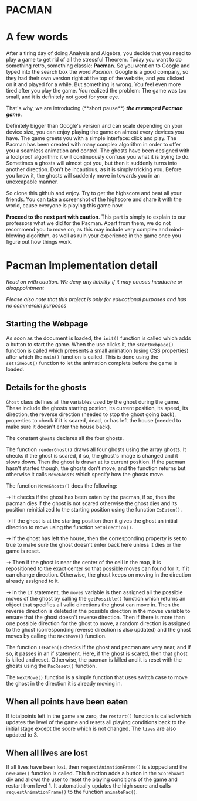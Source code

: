 # PACMAN

# A few words

After a tiring day of doing Analysis and Algebra, you decide that you need to play a game to get rid of all the stressful Theorem. Today you want to do something retro, something classic: **Pacman**. So you went on to Google and typed into the search box the word *Pacman*. Google is a good company, so they had their own version right at the top of the website, and you clicked on it and played for a while. But something is wrong. You feel even more tired after you play the game. You realized the problem: The game was too small, and it is definitely not good for your eye.

That's why, we are introducing (\*\*short pause\*\*) **_the revamped Pacman game_**. 

Definitely bigger than Google's version and can scale depending on your device size, you can enjoy playing the game on almost every devices you have.
The game greets you with a simple interface: click and play. The Pacman has been created with many complex algorithm in order to offer you a seamless animation and control. The ghosts have been designed with a foolproof algorithm: it will continuously confuse you what it is trying to do. Sometimes a ghosts will almost got you, but then it suddenly turns into another direction. Don't be incautious, as it is simply tricking you. Before you know it, the ghosts will suddenly move in towards you in an unexcapable manner.

So clone this github and enjoy. Try to get the highscore and beat all your friends. You can take a screenshot of the highscore and share it with the world, cause everyone is playing this game now.

**Proceed to the next part with caution**. This part is simply to explain to our professors what we did for the Pacman. Apart from them, we do not recommend you to move on, as this may include very complex and mind-blowing algorithm, as well as ruin your experience in the game once you figure out how things work.

# Pacman Implementation detail
*Read on with caution. We deny any liability if it may causes headache or disappointment*

*Please also note that this project is only for educational purposes and has no commercial purposes*
## Starting the Webpage

As soon as the document is loaded, the `init()` function is called which adds a button to start the game. When the use clicks it, the `startWebpage()` function is called which preesents a small animation (using CSS properties) after which the `main()` function is called. This is done using the `setTimeout()` function to let the animation complete before the game is loaded.

## Details for the ghosts

`Ghost` class defines all the variables used by the ghost during the game. These include the ghosts starting postion, its current position, its speed, its direction, the reverse direction (needed to stop the ghost going back), properties to check if it is scared, dead, or has left the house (needed to make sure it doesn't enter the house back).

The constant `ghosts` declares all the four ghosts.

The function `renderGhost()` draws all four ghosts using the array ghosts. It checks if the ghost is scared, if so, the ghost's image is changed and it slows down. Then the ghost is drawn at its current position. If the pacman hasn't started though, the ghosts don't move, and the function returns but otherwise it calls `MoveGhosts` which specify how the ghosts move.

The function `MoveGhosts()` does the following: 

-> It checks if the ghost has been eaten by the pacman, if so, then the pacman dies if the ghost is not scared otherwise the ghost dies and its position reinitialized to the starting position using the function `IsEaten()`.

-> If the ghost is at the starting position then it gives the ghost an initial direction to move using the function `SetDirection()`.

-> If the ghost has left the house, then the corresponding property is set to true to make sure the ghost doesn't enter back here unless it dies or the game is reset.

-> Then if the ghost is near the center of the cell in the map, it is repositioned to the exact center so that possible moves can found for it, if it can change direction. Otherwise, the ghost keeps on moving in the direction already assigned to it.

-> In the `if` statement, the `moves` variable is then assigned all the possible moves of the ghost by calling the `getPossible()` function which returns an object that specifies all valid directions the ghost can move in. Then the reverse direction is deleted in the possible direction in the moves variable to ensure that the ghost doesn't reverse direction. Then if there is more than one possible direction for the ghost to move, a random direction is assigned to the ghost (corresponding reverse direction is also updated) and the ghost moves by calling the `NextMove()` function.

The function `IsEaten()` checks if the ghost and pacman are very near, and if so, it passes in an if statement. Here, if the ghost is scared, then that ghost is killed and reset. Otherwise, the pacman is killed and it is reset with the ghosts using the `PacReset()` function.

The `NextMove()` function is a simple function that uses switch case to move the ghost in the direction it is already moving in.

## When all points have been eaten

If totalpoints left in the game are zero, the `restart()` function is called which updates the level of the game and resets all playing conditions back to the initial stage except the score which is not changed. The `lives` are also updated to 3.

## When all lives are lost

If all lives have been lost, then `requestAnimationFrame()` is stopped and the `newGame()` function is called. This function adds a button in the `Scoreboard` div and allows the user to reset the playing conditions of the game and restart from level 1. It automatically updates the high score and calls
`requestAnimationFrame()` to the function `animatePac()`.
